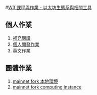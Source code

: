 #[W3 課程與作業 - 以太坊生態系與相關工具](https://www.notion.so/W3-59213c08178e43b69351c93e515fb30f)

## 個人作業
1. [補充閱讀](/W3/Individual/reading_and_summary/README.md)
2. [個人開發作業](/W3/Individual/coding/README.md)
3. 英文作業

## 團體作業
1. [mainnet fork 本地環境](/W3/Group_coding/hw_1/README.md)
2. [mainnet fork computing instance](/W3/Group_coding/hw_2/README.md)